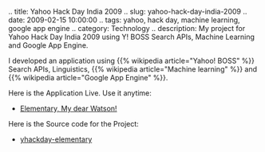 .. title: Yahoo Hack Day India 2009
.. slug: yahoo-hack-day-india-2009
.. date: 2009-02-15 10:00:00
.. tags: yahoo, hack day, machine learning, google app engine
.. category: Technology
.. description: My project for Yahoo Hack Day India 2009 using Y! BOSS Search APIs, Machine Learning and Google App Engine.

I developed an application using {{% wikipedia article="Yahoo! BOSS" %}} Search APIs, Linguistics, {{% wikipedia article="Machine learning" %}} and {{% wikipedia article="Google App Engine" %}}.

Here is the Application Live. Use it anytime:

- [Elementary, My dear Watson!](http://yindiahack.appspot.com)

Here is the Source code for the Project:

- [yhackday-elementary](http://code.google.com/p/yhackday-elementary/)
